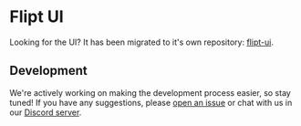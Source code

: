 # Flipt UI

Looking for the UI? It has been migrated to it's own repository: [flipt-ui](https://github.com/flipt-io/flipt-ui).

## Development

We're actively working on making the development process easier, so stay tuned! If you have any suggestions, please [open an issue](https://github.com/flipt-io/flipt/issues/new) or chat with us in our [Discord server](https://www.flipt.io/discord).

